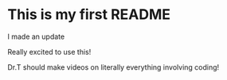 # This is my first README

I made an update

Really excited to use this!

Dr.T should make videos on literally everything involving coding!
